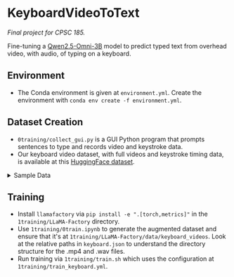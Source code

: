# KeyboardVideoToText
*Final project for CPSC 185.*

Fine-tuning a [Qwen2.5-Omni-3B](https://huggingface.co/Qwen/Qwen2.5-Omni-3B) model to predict typed text from overhead video, with audio, of typing on a keyboard.

## Environment
- The Conda environment is given at `environment.yml`. Create the environment with `conda env create -f environment.yml`.

## Dataset Creation
- `0training/collect_gui.py` is a GUI Python program that prompts sentences to type and records video and keystroke data. 
- Our keyboard video dataset, with full videos and keystroke timing data, is available at this [HuggingFace dataset](https://huggingface.co/datasets/andrewt28/keystroke-typing-videos).

<details>
<summary>Sample Data</summary>

Text: `The source said if approved, the authority would allow a transaction to be carried out.`

<video src="https://github.com/user-attachments/assets/ed61f0a7-8292-4608-a4a4-7ba5b6c469af.mp4" width=120></video>
</details>


## Training
- Install `llamafactory` via `pip install -e ".[torch,metrics]"` in the `1training/LLaMA-Factory` directory.
- Use `1training/0train.ipynb` to generate the augmented dataset and ensure that it's at `1training/LLaMA-Factory/data/keyboard_videos`. Look at the relative paths in `keyboard.json` to understand the directory structure for the .mp4 and .wav files.
- Run training via `1training/train.sh` which uses the configuration at `1training/train_keyboard.yml`.
